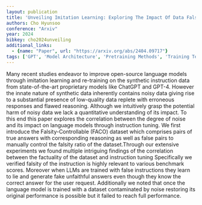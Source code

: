 ```yaml
---
layout: publication
title: 'Unveiling Imitation Learning: Exploring The Impact Of Data Falsity To Large Language Model'
authors: Cho Hyunsoo
conference: "Arxiv"
year: 2024
bibkey: cho2024unveiling
additional_links:
  - {name: "Paper", url: "https://arxiv.org/abs/2404.09717"}
tags: ['GPT', 'Model Architecture', 'Pretraining Methods', 'Training Techniques']
---
```

Many recent studies endeavor to improve open-source language models through imitation learning and re-training on the synthetic instruction data from state-of-the-art proprietary models like ChatGPT and GPT-4. However the innate nature of synthetic data inherently contains noisy data giving rise to a substantial presence of low-quality data replete with erroneous responses and flawed reasoning. Although we intuitively grasp the potential harm of noisy data we lack a quantitative understanding of its impact. To this end this paper explores the correlation between the degree of noise and its impact on language models through instruction tuning. We first introduce the Falsity-Controllable (FACO) dataset which comprises pairs of true answers with corresponding reasoning as well as false pairs to manually control the falsity ratio of the dataset.Through our extensive experiments we found multiple intriguing findings of the correlation between the factuality of the dataset and instruction tuning Specifically we verified falsity of the instruction is highly relevant to various benchmark scores. Moreover when LLMs are trained with false instructions they learn to lie and generate fake unfaithful answers even though they know the correct answer for the user request. Additionally we noted that once the language model is trained with a dataset contaminated by noise restoring its original performance is possible but it failed to reach full performance.
